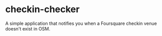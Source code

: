 # checkin-checker
A simple application that notifies you when a Foursquare checkin venue doesn't exist in OSM.
